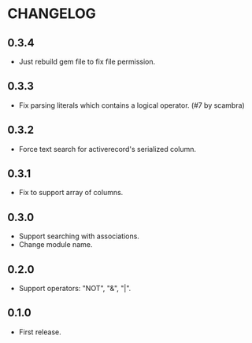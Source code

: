# CHANGELOG

## 0.3.4

* Just rebuild gem file to fix file permission.

## 0.3.3

* Fix parsing literals which contains a logical operator. (#7 by scambra)

## 0.3.2

* Force text search for activerecord's serialized column.

## 0.3.1

* Fix to support array of columns.

## 0.3.0

* Support searching with associations.
* Change module name.

## 0.2.0

* Support operators: "NOT", "&", "|".

## 0.1.0

* First release.
